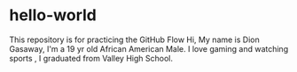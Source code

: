# hello-world
This repository is for practicing the GitHub Flow
Hi, My name is Dion Gasaway, I'm a 19 yr old African American Male. I love gaming and watching sports , I graduated from Valley High School.
